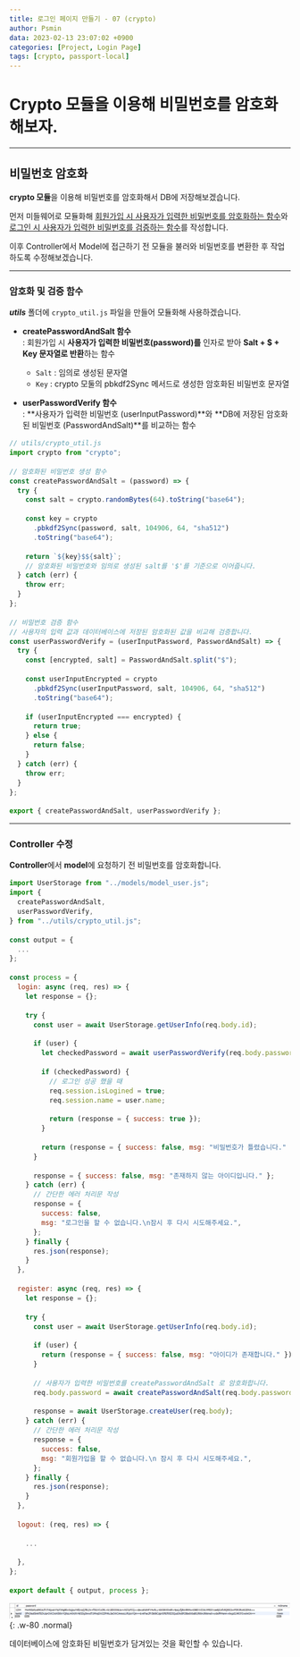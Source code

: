 ```yaml
---
title: 로그인 페이지 만들기 - 07 (crypto)
author: Psmin
data: 2023-02-13 23:07:02 +0900
categories: [Project, Login Page]
tags: [crypto, passport-local]
---
```


# Crypto 모듈을 이용해 비밀번호를 암호화해보자.

---

## 비밀번호 암호화

**crypto 모듈**을 이용해 비밀번호를 암호화해서 DB에 저장해보겠습니다.

먼저 미들웨어로 모듈화해 <u>회원가입 시 사용자가 입력한 비밀번호를 암호화하는 함수</u>와 <u>로그인 시 사용자가 입력한 비밀번호를 검증하는 함수</u>를 작성합니다.

이후 Controller에서 Model에 접근하기 전 모듈을 불러와 비밀번호를 변환한 후 작업하도록 수정해보겠습니다.

---

### 암호화 및 검증 함수

**_utils_** 폴더에 `crypto_util.js` 파일을 만들어 모듈화해 사용하겠습니다.

- **createPasswordAndSalt 함수**  
  : 회원가입 시 **사용자가 입력한 비밀번호(password)를** 인자로 받아 **Salt + $ + Key 문자열로 반환**하는 함수

  - `Salt` : 임의로 생성된 문자열
  - `Key` : crypto 모둘의 pbkdf2Sync 메서드로 생성한 암호화된 비밀번호 문자열

- **userPasswordVerify 함수**  
  : **사용자가 입력한 비밀번호 (userInputPassword)**와 **DB에 저장된 암호화된 비밀번호 (PasswordAndSalt)**를 비교하는 함수
  >

```js
// utils/crypto_util.js
import crypto from "crypto";

// 암호화된 비밀번호 생성 함수
const createPasswordAndSalt = (password) => {
  try {
    const salt = crypto.randomBytes(64).toString("base64");

    const key = crypto
      .pbkdf2Sync(password, salt, 104906, 64, "sha512")
      .toString("base64");

    return `${key}$${salt}`;
    // 암호화된 비밀번호와 임의로 생성된 salt를 '$'를 기준으로 이어줍니다.
  } catch (err) {
    throw err;
  }
};

// 비밀번호 검증 함수
// 사용자의 입력 값과 데이터베이스에 저장된 암호화된 값을 비교해 검증합니다.
const userPasswordVerify = (userInputPassword, PasswordAndSalt) => {
  try {
    const [encrypted, salt] = PasswordAndSalt.split("$");

    const userInputEncrypted = crypto
      .pbkdf2Sync(userInputPassword, salt, 104906, 64, "sha512")
      .toString("base64");

    if (userInputEncrypted === encrypted) {
      return true;
    } else {
      return false;
    }
  } catch (err) {
    throw err;
  }
};

export { createPasswordAndSalt, userPasswordVerify };
```

---

### Controller 수정

**Controller**에서 **model**에 요청하기 전 비밀번호를 암호화합니다.

```js
import UserStorage from "../models/model_user.js";
import {
  createPasswordAndSalt,
  userPasswordVerify,
} from "../utils/crypto_util.js";

const output = {
  ...
};

const process = {
  login: async (req, res) => {
    let response = {};

    try {
      const user = await UserStorage.getUserInfo(req.body.id);

      if (user) {
        let checkedPassword = await userPasswordVerify(req.body.password, user.password);

        if (checkedPassword) {
          // 로그인 성공 했을 때
          req.session.isLogined = true;
          req.session.name = user.name;

          return (response = { success: true });
        }

        return (response = { success: false, msg: "비밀번호가 틀렸습니다." });
      }

      response = { success: false, msg: "존재하지 않는 아이디입니다." };
    } catch (err) {
      // 간단한 에러 처리문 작성
      response = {
        success: false,
        msg: "로그인을 할 수 없습니다.\n잠시 후 다시 시도해주세요.",
      };
    } finally {
      res.json(response);
    }
  },

  register: async (req, res) => {
    let response = {};

    try {
      const user = await UserStorage.getUserInfo(req.body.id);

      if (user) {
        return (response = { success: false, msg: "아이디가 존재합니다." });
      }

      // 사용자가 입력한 비밀번호를 createPasswordAndSalt 로 암호화합니다.
      req.body.password = await createPasswordAndSalt(req.body.password);

      response = await UserStorage.createUser(req.body);
    } catch (err) {
      // 간단한 에러 처리문 작성
      response = {
        success: false,
        msg: "회원가입을 할 수 없습니다.\n 잠시 후 다시 시도해주세요.",
      };
    } finally {
      res.json(response);
    }
  },

  logout: (req, res) => {

    ...

  },
};

export default { output, process };
```

![crypto-rds](/assets/img/crypto-rds.png){: .w-80 .normal}

데이터베이스에 암호화된 비밀번호가 담겨있는 것을 확인할 수 있습니다.
